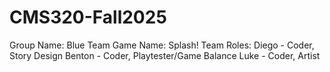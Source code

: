 # CMS320-Fall2025 

Group Name: Blue Team 
Game Name: Splash! 
Team Roles:
Diego - Coder, Story Design 
Benton - Coder, Playtester/Game Balance 
Luke - Coder, Artist 
